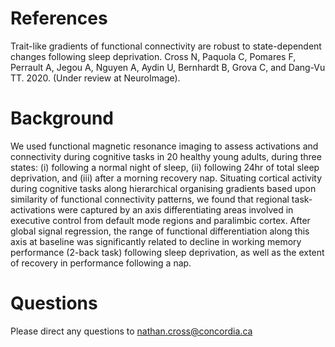 # References
Trait-like gradients of functional connectivity are robust to state-dependent changes following sleep deprivation. Cross N, Paquola C,  Pomares F, Perrault A, Jegou A, Nguyen A, Aydin U, Bernhardt B, Grova C, and Dang-Vu TT. 2020. (Under review at NeuroImage). 



# Background
We used functional magnetic resonance imaging to assess activations and connectivity during cognitive tasks in 20 healthy young adults, during three states: (i) following a normal night of sleep, (ii) following 24hr of total sleep deprivation, and (iii) after a morning recovery nap. Situating cortical activity during cognitive tasks along hierarchical organising gradients based upon similarity of functional connectivity patterns, we found that regional task-activations were captured by an axis differentiating areas involved in executive control from default mode regions and paralimbic cortex. After global signal regression, the range of functional differentiation along this axis at baseline was significantly related to decline in working memory performance (2-back task) following sleep deprivation, as well as the extent of recovery in performance following a nap.


# Questions
Please direct any questions to nathan.cross@concordia.ca
